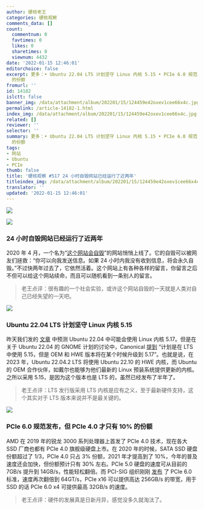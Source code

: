 ```yaml
---
author: 硬核老王
categories: 硬核观察
comments_data: []
count:
  commentnum: 0
  favtimes: 0
  likes: 0
  sharetimes: 0
  viewnum: 4432
date: '2022-01-15 12:46:01'
editorchoice: false
excerpt: 更多：• Ubuntu 22.04 LTS 计划坚守 Linux 内核 5.15 • PCIe 6.0 规范发布，但 PCIe 4.0 才只有 10%
  的份额
fromurl: ''
id: 14182
islctt: false
banner_img: /data/attachment/album/202201/15/124459e42oxev1cee66x4c.jpg
permalink: /article-14182-1.html
index_img: /data/attachment/album/202201/15/124459e42oxev1cee66x4c.jpg
related: []
reviewer: ''
selector: ''
summary: 更多：• Ubuntu 22.04 LTS 计划坚守 Linux 内核 5.15 • PCIe 6.0 规范发布，但 PCIe 4.0 才只有 10%
  的份额
tags:
- 网站
- Ubuntu
- PCIe
thumb: false
title: '硬核观察 #517 24 小时自毁网站已经运行了近两年'
titleindex_img: /data/attachment/album/202201/15/124459e42oxev1cee66x4c.jpg
translator: ''
updated: '2022-01-15 12:46:01'
---
```


![](/data/attachment/album/202201/15/124459e42oxev1cee66x4c.jpg)


![](/data/attachment/album/202201/15/124507mmr68b2vrlbyf1lb.png)


### 24 小时自毁网站已经运行了近两年


2020 年 4 月，一个名为“[这个网站会自毁](https://www.thiswebsitewillselfdestruct.com/)”的网站悄悄上线了。它的自毁可以被网友们拯救：“你可以向我发送信息。如果 24 小时内我没有收到信息，将会永久自毁。”不过快两年过去了，它依然活着。这个网站上有各种各样的留言，你留言之后不但可以给这个网站续命，而且可以随机看到一条别人的留言。



> 
> 老王点评：很有趣的一个社会实验，或许这个网站自毁的一天就是人类对自己已经失望的一天吧。
> 
> 
> 


![](/data/attachment/album/202201/15/124519n9ldktii7kt7ikvl.jpg)


### Ubuntu 22.04 LTS 计划坚守 Linux 内核 5.15


昨天我们发的 [文章](/article-14177-1.html) 中预测 Ubuntu 22.04 中可能会使用 Linux 内核 5.17。但是在关于 Ubuntu 22.04 的 GNOME 计划的讨论中，Canonical [提到](https://9to5linux.com/looks-like-ubuntu-22-04-lts-will-be-powered-by-linux-5-15-lts-ship-with-gnome-42) “计划是在 LTS 中使用 5.15，但是 OEM 和 HWE 版本将在某个时候升级到 5.17”。也就是说，在 2023 年，Ubuntu 22.04.2 LTS 将使用 Ubuntu 22.10 的 HWE 内核，而 Ubuntu 的 OEM 合作伙伴，如戴尔也能够为他们最新的 Linux 预装系统提供更新的内核。之所以采用 5.15，是因为这个版本也是 LTS 的，虽然已经发布了半年了。



> 
> 老王点评：LTS 发行版采用 LTS 内核是应有之义，至于最新硬件支持，这个其实对于 LTS 版本来说并不是最关键的。
> 
> 
> 


![](/data/attachment/album/202201/15/124537ejqiajbtiz4g2ogj.jpg)


### PCIe 6.0 规范发布，但 PCIe 4.0 才只有 10% 的份额


AMD 在 2019 年的锐龙 3000 系列处理器上首发了 PCIe 4.0 技术，现在各大 SSD 厂商也都有 PCIe 4.0 旗舰级硬盘上市。在 2020 年的时候，SATA SSD 硬盘份额超过了 1/3，PCIe 4.0 只占 3% 份额，2021 年才提高到了 10%，今年的普及速度还会加快，但份额预计只有 30% 左右。PCIe 5.0 硬盘的速度可从目前的 7GB/s 提升到 14GB/s，性能轻松翻倍。而 PCI-SIG 组织刚刚 [发布](https://www.phoronix.com/scan.php?page=news_item&px=PCIe-6.0-Specification) 了 PCIe 6.0 标准，速度再次翻倍到 64GT/s，PCIe x16 可以提供高达 256GB/s 的带宽，用于 SSD 的话 PCIe 6.0 x4 可提供最高 32GB/s 的速度。



> 
> 老王点评：硬件的发展真是日新月异，感觉没多久就淘汰了。
> 
> 
>